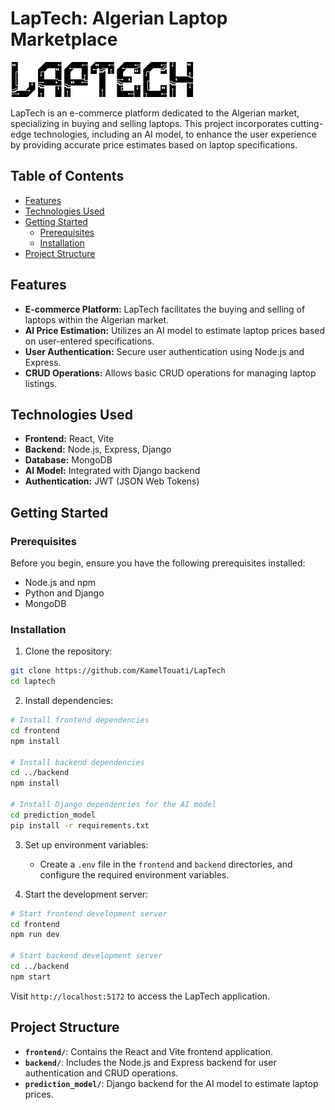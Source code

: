 # LapTech: Algerian Laptop Marketplace

![LapTech Logo](./screenshots/logo.svg)

LapTech is an e-commerce platform dedicated to the Algerian market, specializing in buying and selling laptops. This project incorporates cutting-edge technologies, including an AI model, to enhance the user experience by providing accurate price estimates based on laptop specifications.

## Table of Contents

- [Features](#features)
- [Technologies Used](#technologies-used)
- [Getting Started](#getting-started)
  - [Prerequisites](#prerequisites)
  - [Installation](#installation)
- [Project Structure](#project-structure)
    
## Features

- **E-commerce Platform:** LapTech facilitates the buying and selling of laptops within the Algerian market.
- **AI Price Estimation:** Utilizes an AI model to estimate laptop prices based on user-entered specifications.
- **User Authentication:** Secure user authentication using Node.js and Express.
- **CRUD Operations:** Allows basic CRUD operations for managing laptop listings.

## Technologies Used

- **Frontend:** React, Vite
- **Backend:** Node.js, Express, Django
- **Database:** MongoDB
- **AI Model:** Integrated with Django backend
- **Authentication:** JWT (JSON Web Tokens)

## Getting Started

### Prerequisites

Before you begin, ensure you have the following prerequisites installed:

- Node.js and npm
- Python and Django
- MongoDB

### Installation

1. Clone the repository:

```bash
git clone https://github.com/KamelTouati/LapTech
cd laptech
```

2. Install dependencies:

```bash
# Install frontend dependencies
cd frontend
npm install

# Install backend dependencies
cd ../backend
npm install

# Install Django dependencies for the AI model
cd prediction_model
pip install -r requirements.txt
```

3. Set up environment variables:

   - Create a `.env` file in the `frontend` and `backend` directories, and configure the required environment variables.

4. Start the development server:

```bash
# Start frontend development server
cd frontend
npm run dev

# Start backend development server
cd ../backend
npm start
```

Visit `http://localhost:5172` to access the LapTech application.

## Project Structure

- **`frontend/`**: Contains the React and Vite frontend application.
- **`backend/`**: Includes the Node.js and Express backend for user authentication and CRUD operations.
- **`prediction_model/`**: Django backend for the AI model to estimate laptop prices.